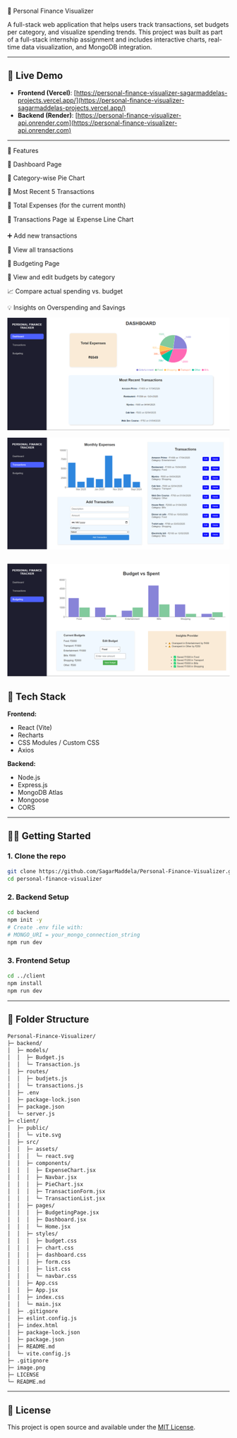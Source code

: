 💸 Personal Finance Visualizer

A full-stack web application that helps users track transactions, set budgets per category, and visualize spending trends. This project was built as part of a full-stack internship assignment and includes interactive charts, real-time data visualization, and MongoDB integration.



---

## 🚀 Live Demo

- **Frontend (Vercel)**: [https://personal-finance-visualizer-sagarmaddelas-projects.vercel.app/](https://personal-finance-visualizer-sagarmaddelas-projects.vercel.app/)
- **Backend (Render)**: [https://personal-finance-visualizer-api.onrender.com](https://personal-finance-visualizer-api.onrender.com)


---

📌 Features

🔹 Dashboard Page

🥧 Category-wise Pie Chart

🢾 Most Recent 5 Transactions

💸 Total Expenses (for the current month)

🔹 Transactions Page
📊 Expense Line Chart

➕ Add new transactions

📃 View all transactions

🔹 Budgeting Page

📂 View and edit budgets by category

📈 Compare actual spending vs. budget

💡 Insights on Overspending and Savings

![alt dashboard](image-1.png)

![alt Transactions](image-2.png)

![alt Budgeting](image-3.png)
---

## 💠 Tech Stack

**Frontend:**
- React (Vite)
- Recharts
- CSS Modules / Custom CSS
- Axios

**Backend:**
- Node.js
- Express.js
- MongoDB Atlas
- Mongoose
- CORS

---

## 🧑‍💻 Getting Started

### 1. Clone the repo

```bash
git clone https://github.com/SagarMaddela/Personal-Finance-Visualizer.git
cd personal-finance-visualizer
```

### 2. Backend Setup

```bash
cd backend
npm init -y
# Create .env file with:
# MONGO_URI = your_mongo_connection_string
npm run dev
```

### 3. Frontend Setup

```bash
cd ../client
npm install
npm run dev
```

---

## 📂 Folder Structure

```
Personal-Finance-Visualizer/
├─ backend/
│  ├─ models/
│  │  ├─ Budget.js
│  │  └─ Transaction.js
│  ├─ routes/
│  │  ├─ budjets.js
│  │  └─ transactions.js
│  ├─ .env
│  ├─ package-lock.json
│  ├─ package.json
│  └─ server.js
├─ client/
│  ├─ public/
│  │  └─ vite.svg
│  ├─ src/
│  │  ├─ assets/
│  │  │  └─ react.svg
│  │  ├─ components/
│  │  │  ├─ ExpenseChart.jsx
│  │  │  ├─ Navbar.jsx
│  │  │  ├─ PieChart.jsx
│  │  │  ├─ TransactionForm.jsx
│  │  │  └─ TransactionList.jsx
│  │  ├─ pages/
│  │  │  ├─ BudgetingPage.jsx
│  │  │  ├─ Dashboard.jsx
│  │  │  └─ Home.jsx
│  │  ├─ styles/
│  │  │  ├─ budget.css
│  │  │  ├─ chart.css
│  │  │  ├─ dashboard.css
│  │  │  ├─ form.css
│  │  │  ├─ list.css
│  │  │  └─ navbar.css
│  │  ├─ App.css
│  │  ├─ App.jsx
│  │  ├─ index.css
│  │  └─ main.jsx
│  ├─ .gitignore
│  ├─ eslint.config.js
│  ├─ index.html
│  ├─ package-lock.json
│  ├─ package.json
│  ├─ README.md
│  └─ vite.config.js
├─ .gitignore
├─ image.png
├─ LICENSE
└─ README.md

```

---

## 📄 License

This project is open source and available under the [MIT License](LICENSE).

